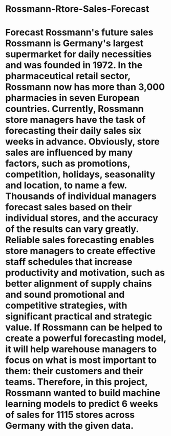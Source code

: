 # Rossmann-Rtore-Sales-Forecast
# Forecast Rossmann's future sales   Rossmann is Germany's largest supermarket for daily necessities and was founded in 1972. In the pharmaceutical retail sector, Rossmann now has more than 3,000 pharmacies in seven European countries. Currently, Rossmann store managers have the task of **forecasting their daily sales** six weeks in advance. Obviously, store sales are influenced by many factors, such as promotions, competition, holidays, seasonality and location, to name a few. Thousands of individual managers forecast sales based on their individual stores, and the accuracy of the results can vary greatly.  Reliable sales forecasting enables store managers to create effective staff schedules that increase productivity and motivation, such as better alignment of supply chains and sound promotional and competitive strategies, with significant practical and strategic value. If Rossmann can be helped to create a powerful forecasting model, it will help warehouse managers to focus on what is most important to them: their customers and their teams. Therefore, in this project, Rossmann wanted to build machine learning models to predict 6 weeks of sales for 1115 stores across Germany with the given data.
